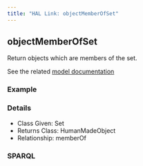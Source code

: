 ```yaml
---
title: "HAL Link: objectMemberOfSet"
---
```


## objectMemberOfSet

Return objects which are members of the set.

See the related [model documentation](/model/collection/#features)

### Example




### Details

* Class Given: Set
* Returns Class: HumanMadeObject
* Relationship: memberOf


### SPARQL
```

```

